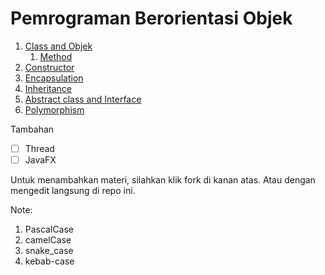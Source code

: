 # Pemrograman Berorientasi Objek

1. [Class and Objek](/0-Class%20and%20Object.md)
   1. [Method](/0.0.Method.md)
2. [Constructor](/1-Constructor.md)
3. [Encapsulation](/2-Encapsulation.md)
4. [Inheritance](/3-Inheritance.md)
5. [Abstract class and Interface](/4-Abstract%20Class%20and%20Interface.md)
6. [Polymorphism](/5-Polymorphism.d)

Tambahan
- [ ] Thread
- [ ] JavaFX

Untuk menambahkan materi, silahkan klik fork di kanan atas. Atau dengan mengedit
langsung di repo ini.

Note:

1. PascalCase
2. camelCase
3. snake_case
4. kebab-case